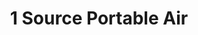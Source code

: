 ---
title: "1 Source Portable Air"
url: /south-salt-lake-city/1-source-portable-air/
shop: Haushaltsgeräte
---